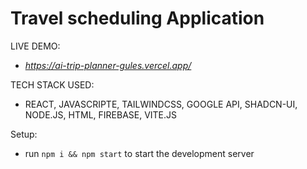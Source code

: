 # Travel scheduling Application 


LIVE DEMO:
- *https://ai-trip-planner-gules.vercel.app/*

TECH STACK USED:
- REACT, JAVASCRIPTE, TAILWINDCSS, GOOGLE API, SHADCN-UI, NODE.JS, HTML, FIREBASE, VITE.JS

Setup:
- run ```npm i && npm start```  to start the development server
